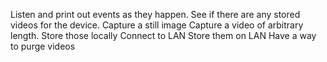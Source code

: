

Listen and print out events as they happen.
See if there are any stored videos for the device.
Capture a still image
Capture a video of arbitrary length.
Store those locally
Connect to LAN
Store them on LAN
Have a way to purge videos



